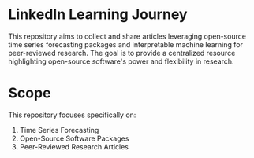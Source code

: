 # LinkedIn Learning Journey
This repository aims to collect and share articles leveraging open-source time series forecasting packages and interpretable machine learning for peer-reviewed research. The goal is to provide a centralized resource highlighting open-source software's power and flexibility in research.

# Scope
This repository focuses specifically on:

1. Time Series Forecasting
2. Open-Source Software Packages
3. Peer-Reviewed Research Articles

